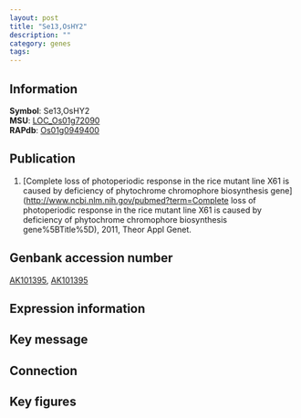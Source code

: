 ```yaml
---
layout: post
title: "Se13,OsHY2"
description: ""
category: genes
tags: 
---
```


## Information
__Symbol__: Se13,OsHY2  
__MSU__: [LOC_Os01g72090](http://rice.plantbiology.msu.edu/cgi-bin/ORF_infopage.cgi?orf=LOC_Os01g72090)  
__RAPdb__: [Os01g0949400](http://rapdb.dna.affrc.go.jp/viewer/gbrowse_details/irgsp1?name=Os01g0949400)  

## Publication
1. [Complete loss of photoperiodic response in the rice mutant line X61 is caused by deficiency of phytochrome chromophore biosynthesis gene](http://www.ncbi.nlm.nih.gov/pubmed?term=Complete loss of photoperiodic response in the rice mutant line X61 is caused by deficiency of phytochrome chromophore biosynthesis gene%5BTitle%5D), 2011, Theor Appl Genet.

## Genbank accession number
[AK101395](http://www.ncbi.nlm.nih.gov/nuccore/AK101395), [AK101395](http://www.ncbi.nlm.nih.gov/nuccore/AK101395)  

## Expression information

## Key message

## Connection

## Key figures


